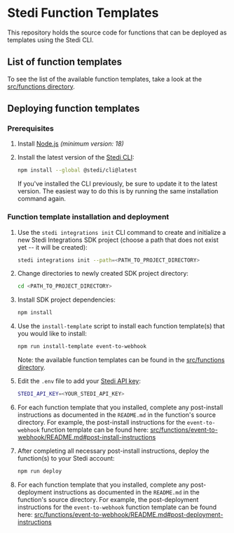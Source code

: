 # Stedi Function Templates

This repository holds the source code for functions that can be deployed as templates using the Stedi CLI.

## List of function templates

To see the list of the available function templates, take a look at the [src/functions directory](https://github.com/Stedi-Demos/function-templates/tree/main/src/functions).

## Deploying function templates

### Prerequisites

1. Install [Node.js](https://docs.npmjs.com/downloading-and-installing-node-js-and-npm) _(minimum version: 18)_

2. Install the latest version of the [Stedi CLI](https://www.npmjs.com/package/@stedi/cli):

    ```bash
    npm install --global @stedi/cli@latest
    ```

   If you've installed the CLI previously, be sure to update it to the latest version. The easiest way to do this is by running the same installation command again.

### Function template installation and deployment

1. Use the `stedi integrations init` CLI command to create and initialize a new Stedi Integrations SDK project (choose a path that does not exist yet -- it will be created):

    ```bash
    stedi integrations init --path=<PATH_TO_PROJECT_DIRECTORY>
    ```

2. Change directories to newly created SDK project directory:

    ```bash
    cd <PATH_TO_PROJECT_DIRECTORY>
    ```

3. Install SDK project dependencies:

    ```bash
    npm install
    ```

4. Use the `install-template` script to install each function template(s) that you would like to install:

    ```bash
    npm run install-template event-to-webhook
    ```

   Note: the available function templates can be found in the [src/functions directory](https://github.com/Stedi-Demos/function-templates/tree/main/src/functions).

5. Edit the `.env` file to add your [Stedi API key](https://www.stedi.com/docs/accounts-and-billing/authentication#creating-an-api-key):

    ```bash
    STEDI_API_KEY=<YOUR_STEDI_API_KEY>

6. For each function template that you installed, complete any post-install instructions as documented in the `README.md` in the function's source directory. For example, the post-install instructions for the `event-to-webhook` function template can be found here: [src/functions/event-to-webhook/README.md#post-install-instructions](/src/functions/event-to-webhook/README.md#post-install-instructions)

7. After completing all necessary post-install instructions, deploy the function(s) to your Stedi account:

    ```bash
    npm run deploy
    ```

8. For each function template that you installed, complete any post-deployment instructions as documented in the `README.md` in the function's source directory. For example, the post-deployment instructions for the `event-to-webhook` function template can be found here: [src/functions/event-to-webhook/README.md#post-deployment-instructions](/src/functions/event-to-webhook/README.md#post-deployment-instructions)
